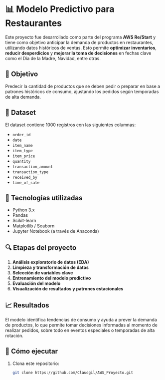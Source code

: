 # 📊 Modelo Predictivo para Restaurantes

Este proyecto fue desarrollado como parte del programa **AWS Re/Start** y tiene como objetivo anticipar la demanda de productos en restaurantes, utilizando datos históricos de ventas. Esto permite **optimizar inventarios**, **reducir desperdicios** y **mejorar la toma de decisiones** en fechas clave como el Día de la Madre, Navidad, entre otras.

## 🧠 Objetivo

Predecir la cantidad de productos que se deben pedir o preparar en base a patrones históricos de consumo, ajustando los pedidos según temporadas de alta demanda.

## 📁 Dataset

El dataset contiene 1000 registros con las siguientes columnas:

- `order_id`
- `date`
- `item_name`
- `item_type`
- `item_price`
- `quantity`
- `transaction_amount`
- `transaction_type`
- `received_by`
- `time_of_sale`

## 🔧 Tecnologías utilizadas

- Python 3.x  
- Pandas  
- Scikit-learn  
- Matplotlib / Seaborn  
- Jupyter Notebook (a través de Anaconda)

## 🔍 Etapas del proyecto

1. **Análisis exploratorio de datos (EDA)**
2. **Limpieza y transformación de datos**
3. **Selección de variables clave**
4. **Entrenamiento del modelo predictivo**
5. **Evaluación del modelo**
6. **Visualización de resultados y patrones estacionales**

## 📈 Resultados

El modelo identifica tendencias de consumo y ayuda a prever la demanda de productos, lo que permite tomar decisiones informadas al momento de realizar pedidos, sobre todo en eventos especiales o temporadas de alta rotación.

## 🚀 Cómo ejecutar

1. Clona este repositorio:
   ```bash
   git clone https://github.com/Claudgil/AWS_Proyecto.git

